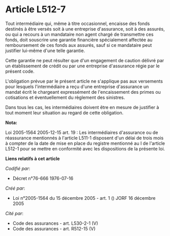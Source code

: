 # Article L512-7

Tout intermédiaire qui, même à titre occasionnel, encaisse des fonds destinés à être versés soit à une entreprise
d'assurance, soit à des assurés, ou qui a recours à un mandataire non agent chargé de transmettre ces fonds, doit souscrire
une garantie financière spécialement affectée au remboursement de ces fonds aux assurés, sauf si ce mandataire peut justifier
lui-même d'une telle garantie.

Cette garantie ne peut résulter que d'un engagement de caution délivré par un établissement de crédit ou par une entreprise
d'assurance régie par le présent code.

L'obligation prévue par le présent article ne s'applique pas aux versements pour lesquels l'intermédiaire a reçu d'une
entreprise d'assurance un mandat écrit le chargeant expressément de l'encaissement des primes ou cotisations et
éventuellement du règlement des sinistres.

Dans tous les cas, les intermédiaires doivent être en mesure de justifier à tout moment leur situation au regard de cette
obligation.

**Nota:**

Loi 2005-1564 2005-12-15 art. 19 : Les intermédiaires d'assurance ou de réassurance mentionnés à l'article L511-1 disposent
d'un délai de trois mois à compter de la date de mise en place du registre mentionné au I de l'article L512-1 pour se mettre
en conformité avec les dispositions de la présente loi.

**Liens relatifs à cet article**

_Codifié par_:

  - Décret n°76-666 1976-07-16

_Créé par_:

  - Loi n°2005-1564 du 15 décembre 2005 - art. 1 () JORF 16 décembre 2005

_Cité par_:

  - Code des assurances - art. L530-2-1 (V)
  - Code des assurances - art. R512-15 (V)
